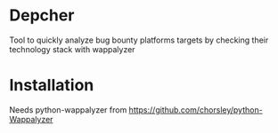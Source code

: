 # Depcher
Tool to quickly analyze bug bounty platforms targets by checking their technology stack with wappalyzer

# Installation
Needs python-wappalyzer from https://github.com/chorsley/python-Wappalyzer
